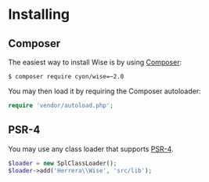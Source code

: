 Installing
==========

Composer
--------

The easiest way to install Wise is by using [Composer][]:

    $ composer require cyon/wise=~2.0

You may then load it by requiring the Composer autoloader:

```php
require 'vendor/autoload.php';
```

PSR-4
-----

You may use any class loader that supports [PSR-4][].

```php
$loader = new SplClassLoader();
$loader->add('Herrera\\Wise', 'src/lib');
```

[Composer]: https://getcomposer.org/
[PSR-4]: https://github.com/php-fig/fig-standards/blob/master/accepted/PSR-4-autoloader.md
